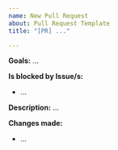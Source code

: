 ```yaml
---
name: New Pull Request
about: Pull Request Template
title: "[PR] ..."

---
```


**Goals:**
...

**Is blocked by Issue/s:**
- ...

**Description:**
...

**Changes made:**
- ...
